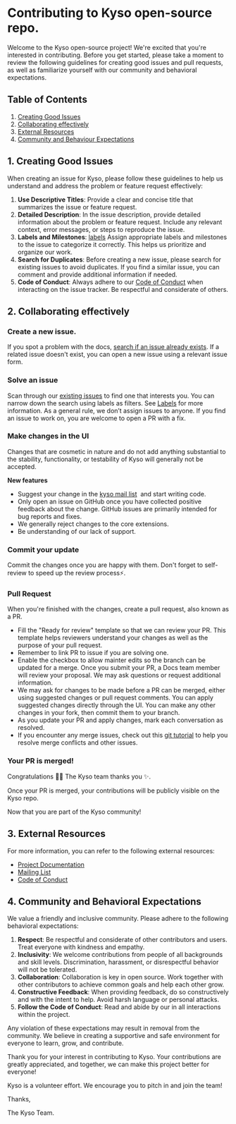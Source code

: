 # Contributing to Kyso open-source repo.

Welcome to the Kyso open-source project! We're excited that you're interested in contributing. Before you get started, please take a moment to review the following guidelines for creating good issues and pull requests, as well as familiarize yourself with our community and behavioral expectations.

## Table of Contents

1. [Creating Good Issues](https://github.com/kyso-io/analytics-consumer/blob/develop/doc/CONTRIBUTING.md#1-creating-good-issues)
2. [Collaborating effectively](https://github.com/kyso-io/analytics-consumer/blob/develop/doc/CONTRIBUTING.md#2-collaborating-effectively)
3. [External Resources](https://github.com/kyso-io/analytics-consumer/blob/develop/doc/CONTRIBUTING.md#3-external-resources)
4. [Community and Behaviour Expectations](https://github.com/kyso-io/analytics-consumer/blob/develop/doc/CONTRIBUTING.md#4-community-and-behavioral-expectations)

## 1. Creating Good Issues

When creating an issue for Kyso, please follow these guidelines to help us understand and address the problem or feature request effectively:

1. **Use Descriptive Titles**: Provide a clear and concise title that summarizes the issue or feature request.
2. **Detailed Description**: In the issue description, provide detailed information about the problem or feature request. Include any relevant context, error messages, or steps to reproduce the issue.
3. **Labels and Milestones**: [labels](https://github.com/kyso-io/analytics-consumer/blob/develop/doc/labels.md) Assign appropriate labels and milestones to the issue to categorize it correctly. This helps us prioritize and organize our work.
4. **Search for Duplicates**: Before creating a new issue, please search for existing issues to avoid duplicates. If you find a similar issue, you can comment and provide additional information if needed.
5. **Code of Conduct**: Always adhere to our [Code of Conduct](https://github.com/kyso-io/analytics-consumer/blob/develop/CODE_OF_CONDUCT.md) when interacting on the issue tracker. Be respectful and considerate of others.

## 2. **Collaborating effectively**

### Create a new issue.

If you spot a problem with the docs, [search if an issue already exists](https://github.com/kyso-io/analytics-consumer/issues). If a related issue doesn't exist, you can open a new issue using a relevant issue form.

### Solve an issue

Scan through our [existing issues](https://github.com/kyso-io/analytics-consumer/issues) to find one that interests you. You can narrow down the search using labels as filters. See [Labels](https://github.com/kyso-io/analytics-consumer/blob/develop/doc/labels.md) for more information. As a general rule, we don’t assign issues to anyone. If you find an issue to work on, you are welcome to open a PR with a fix.

### Make changes in the UI

Changes that are cosmetic in nature and do not add anything substantial to the stability, functionality, or testability of Kyso will generally not be accepted.

**New features**

- Suggest your change in the [kyso mail list](https://github.com/kyso-io/analytics-consumer/blob/develop/doc/mail-list.md)  and start writing code.
- Only open an issue on GitHub once you have collected positive feedback about the change. GitHub issues are primarily intended for bug reports and fixes.
- We generally reject changes to the core extensions.
- Be understanding of our lack of support.

### Commit your update

Commit the changes once you are happy with them. Don't forget to self-review to speed up the review process⚡.

### Pull Request

When you're finished with the changes, create a pull request, also known as a PR.

- Fill the "Ready for review" template so that we can review your PR. This template helps reviewers understand your changes as well as the purpose of your pull request.
- Remember to link PR to issue if you are solving one.
- Enable the checkbox to allow mainter edits so the branch can be updated for a merge. Once you submit your PR, a Docs team member will review your proposal. We may ask questions or request additional information.
- We may ask for changes to be made before a PR can be merged, either using suggested changes or pull request comments. You can apply suggested changes directly through the UI. You can make any other changes in your fork, then commit them to your branch.
- As you update your PR and apply changes, mark each conversation as resolved.
- If you encounter any merge issues, check out this [git tutorial](https://github.com/skills/resolve-merge-conflicts) to help you resolve merge conflicts and other issues.

### Your PR is merged!

Congratulations 🎉🎉 The Kyso team thanks you ✨.

Once your PR is merged, your contributions will be publicly visible on the Kyso repo.

Now that you are part of the Kyso community!

## 3. External Resources

For more information, you can refer to the following external resources:

- [Project Documentation](https://docs.kyso.io/)
- [Mailing List](https://github.com/kyso-io/analytics-consumer/blob/develop/doc/mail-list.md)
- [Code of Conduct](https://github.com/kyso-io/analytics-consumer/blob/develop/CODE_OF_CONDUCT.md)

## 4. Community and Behavioral Expectations

We value a friendly and inclusive community. Please adhere to the following behavioral expectations:

1. **Respect**: Be respectful and considerate of other contributors and users. Treat everyone with kindness and empathy.
2. **Inclusivity**: We welcome contributions from people of all backgrounds and skill levels. Discrimination, harassment, or disrespectful behavior will not be tolerated.
3. **Collaboration**: Collaboration is key in open source. Work together with other contributors to achieve common goals and help each other grow.
4. **Constructive Feedback**: When providing feedback, do so constructively and with the intent to help. Avoid harsh language or personal attacks.
5. **Follow the Code of Conduct**: Read and abide by our in all interactions within the project.
    

Any violation of these expectations may result in removal from the community. We believe in creating a supportive and safe environment for everyone to learn, grow, and contribute.

Thank you for your interest in contributing to Kyso. Your contributions are greatly appreciated, and together, we can make this project better for everyone!

Kyso is a volunteer effort. We encourage you to pitch in and join the team!

Thanks,

The Kyso Team.
